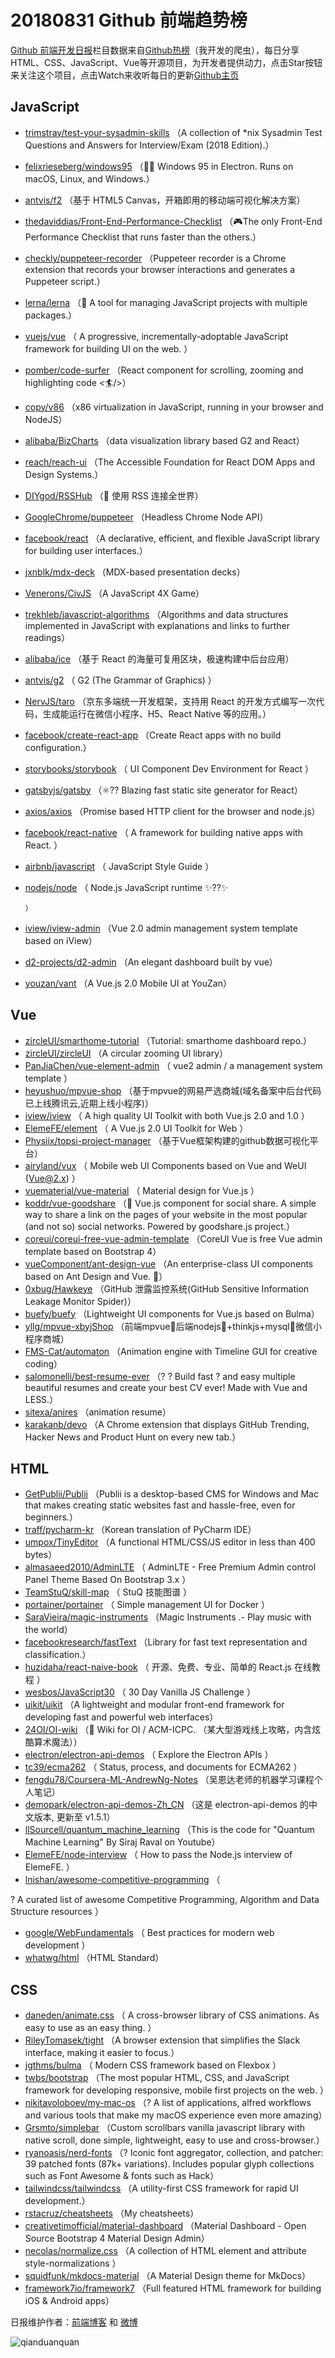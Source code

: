 # 20180831 Github 前端趋势榜

[Github 前端开发日报](http://caibaojian.com/c/news)栏目数据来自[Github热榜](http://news.caibaojian.com/)（我开发的爬虫），每日分享HTML、CSS、JavaScript、Vue等开源项目，为开发者提供动力，点击Star按钮来关注这个项目，点击Watch来收听每日的更新[Github主页](https://github.com/kujian/githubTrending)
## JavaScript

* [trimstray/test-your-sysadmin-skills](https://github.com/trimstray/test-your-sysadmin-skills) （A collection of *nix Sysadmin Test Questions and Answers for Interview/Exam (2018 Edition).）
* [felixrieseberg/windows95](https://github.com/felixrieseberg/windows95) （💩🚀 Windows 95 in Electron. Runs on macOS, Linux, and Windows.）
* [antvis/f2](https://github.com/antvis/f2) （基于 HTML5 Canvas，开箱即用的移动端可视化解决方案）
* [thedaviddias/Front-End-Performance-Checklist](https://github.com/thedaviddias/Front-End-Performance-Checklist) （🎮The only Front-End Performance Checklist that runs faster than the others.）
* [checkly/puppeteer-recorder](https://github.com/checkly/puppeteer-recorder) （Puppeteer recorder is a Chrome extension that records your browser interactions and generates a Puppeteer script.）
* [lerna/lerna](https://github.com/lerna/lerna) （🐉 A tool for managing JavaScript projects with multiple packages.）
* [vuejs/vue](https://github.com/vuejs/vue) （
        A progressive, incrementally-adoptable JavaScript framework for building UI on the web.
      ）
* [pomber/code-surfer](https://github.com/pomber/code-surfer) （React component for scrolling, zooming and highlighting code &lt;🏄/&gt;）
* [copy/v86](https://github.com/copy/v86) （x86 virtualization in JavaScript, running in your browser and NodeJS）
* [alibaba/BizCharts](https://github.com/alibaba/BizCharts) （data visualization library based G2 and React）
* [reach/reach-ui](https://github.com/reach/reach-ui) （The Accessible Foundation for React DOM Apps and Design Systems.）
* [DIYgod/RSSHub](https://github.com/DIYgod/RSSHub) （🍭 使用 RSS 连接全世界）
* [GoogleChrome/puppeteer](https://github.com/GoogleChrome/puppeteer) （Headless Chrome Node API）
* [facebook/react](https://github.com/facebook/react) （A declarative, efficient, and flexible JavaScript library for building user interfaces.）
* [jxnblk/mdx-deck](https://github.com/jxnblk/mdx-deck) （MDX-based presentation decks）
* [Venerons/CivJS](https://github.com/Venerons/CivJS) （A JavaScript 4X Game）
* [trekhleb/javascript-algorithms](https://github.com/trekhleb/javascript-algorithms) （Algorithms and data structures implemented in JavaScript with explanations and links to further readings）
* [alibaba/ice](https://github.com/alibaba/ice) （基于 React 的海量可复用区块，极速构建中后台应用）
* [antvis/g2](https://github.com/antvis/g2) （
        G2 (The Grammar of Graphics)
      ）
* [NervJS/taro](https://github.com/NervJS/taro) （京东多端统一开发框架，支持用 React 的开发方式编写一次代码，生成能运行在微信小程序、H5、React Native 等的应用。）
* [facebook/create-react-app](https://github.com/facebook/create-react-app) （Create React apps with no build configuration.）
* [storybooks/storybook](https://github.com/storybooks/storybook) （
        UI Component Dev Environment for React
      ）
* [gatsbyjs/gatsby](https://github.com/gatsbyjs/gatsby) （⚛️?? Blazing fast static site generator for React）
* [axios/axios](https://github.com/axios/axios) （Promise based HTTP client for the browser and node.js）
* [facebook/react-native](https://github.com/facebook/react) （
        A framework for building native apps with React.
      ）
* [airbnb/javascript](https://github.com/airbnb/javascript) （
        JavaScript Style Guide
      ）
* [nodejs/node](https://github.com/nodejs/node) （
        Node.js JavaScript runtime ✨??✨

      ）
* [iview/iview-admin](https://github.com/iview/iview-admin) （Vue 2.0 admin management system template based on iView）
* [d2-projects/d2-admin](https://github.com/d2-projects/d2-admin) （An elegant dashboard built by vue）
* [youzan/vant](https://github.com/youzan/vant) （A Vue.js 2.0 Mobile UI at YouZan）

## Vue

* [zircleUI/smarthome-tutorial](https://github.com/zircleUI/smarthome-tutorial) （Tutorial: smarthome dashboard repo.）
* [zircleUI/zircleUI](https://github.com/zircleUI/zircleUI) （A circular zooming UI library）
* [PanJiaChen/vue-element-admin](https://github.com/PanJiaChen/vue-element-admin) （
        vue2 admin / a management system template
      ）
* [heyushuo/mpvue-shop](https://github.com/heyushuo/mpvue-shop) （基于mpvue的网易严选商城(域名备案中后台代码已上线腾讯云,近期上线小程序)）
* [iview/iview](https://github.com/iview/iview) （
        A high quality UI Toolkit with both Vue.js 2.0 and 1.0
      ）
* [ElemeFE/element](https://github.com/ElemeFE/element) （
        A Vue.js 2.0 UI Toolkit for Web
      ）
* [Physiix/topsi-project-manager](https://github.com/Physiix/topsi-project-manager) （基于Vue框架构建的github数据可视化平台）
* [airyland/vux](https://github.com/airyland/vux) （
        Mobile web UI Components based on Vue and WeUI (Vue@2.x)
      ）
* [vuematerial/vue-material](https://github.com/vuematerial/vue-material) （
        Material design for Vue.js
      ）
* [koddr/vue-goodshare](https://github.com/koddr/vue-goodshare) （🍿 Vue.js component for social share. A simple way to share a link on the pages of your website in the most popular (and not so) social networks. Powered by goodshare.js project.）
* [coreui/coreui-free-vue-admin-template](https://github.com/coreui/coreui-free-vue-admin-template) （CoreUI Vue is free Vue admin template based on Bootstrap 4）
* [vueComponent/ant-design-vue](https://github.com/vueComponent/ant-design-vue) （An enterprise-class UI components based on Ant Design and Vue. 🐜）
* [0xbug/Hawkeye](https://github.com/0xbug/Hawkeye) （GitHub 泄露监控系统(GitHub Sensitive Information Leakage Monitor Spider)）
* [buefy/buefy](https://github.com/buefy/buefy) （Lightweight UI components for Vue.js based on Bulma）
* [yllg/mpvue-xbyjShop](https://github.com/yllg/mpvue-xbyjShop) （前端mpvue🚀后端nodejs🔋+thinkjs+mysql📂微信小程序商城）
* [FMS-Cat/automaton](https://github.com/FMS-Cat/automaton) （Animation engine with Timeline GUI for creative coding）
* [salomonelli/best-resume-ever](https://github.com/salomonelli/best-resume-ever) （? ? Build fast ? and easy multiple beautiful resumes and create your best CV ever! Made with Vue and LESS.）
* [sitexa/anires](https://github.com/sitexa/anires) （animation resume）
* [karakanb/devo](https://github.com/karakanb/devo) （A Chrome extension that displays GitHub Trending, Hacker News and Product Hunt on every new tab.）

## HTML

* [GetPublii/Publii](https://github.com/GetPublii/Publii) （Publii is a desktop-based CMS for Windows and Mac that makes creating static websites fast and hassle-free, even for beginners.）
* [traff/pycharm-kr](https://github.com/traff/pycharm-kr) （Korean translation of PyCharm IDE）
* [umpox/TinyEditor](https://github.com/umpox/TinyEditor) （A functional HTML/CSS/JS editor in less than 400 bytes）
* [almasaeed2010/AdminLTE](https://github.com/almasaeed2010/AdminLTE) （
        AdminLTE - Free Premium Admin control Panel Theme Based On Bootstrap 3.x
      ）
* [TeamStuQ/skill-map](https://github.com/TeamStuQ/skill-map) （
        StuQ 技能图谱
      ）
* [portainer/portainer](https://github.com/portainer/portainer) （
        Simple management UI for Docker
      ）
* [SaraVieira/magic-instruments](https://github.com/SaraVieira/magic-instruments) （Magic Instruments .- Play music with the world）
* [facebookresearch/fastText](https://github.com/facebookresearch/fastText) （Library for fast text representation and classification.）
* [huzidaha/react-naive-book](https://github.com/huzidaha/react-naive-book) （
        开源、免费、专业、简单的 React.js 在线教程
      ）
* [wesbos/JavaScript30](https://github.com/wesbos/JavaScript30) （
        30 Day Vanilla JS Challenge
      ）
* [uikit/uikit](https://github.com/uikit/uikit) （A lightweight and modular front-end framework for developing fast and powerful web interfaces）
* [24OI/OI-wiki](https://github.com/24OI/OI-wiki) （🌟 Wiki for OI / ACM-ICPC. （某大型游戏线上攻略，内含炫酷算术魔法））
* [electron/electron-api-demos](https://github.com/electron/electron-api-demos) （
        Explore the Electron APIs
      ）
* [tc39/ecma262](https://github.com/tc39/ecma262) （
        Status, process, and documents for ECMA262
      ）
* [fengdu78/Coursera-ML-AndrewNg-Notes](https://github.com/fengdu78/Coursera-ML-AndrewNg-Notes) （吴恩达老师的机器学习课程个人笔记）
* [demopark/electron-api-demos-Zh_CN](https://github.com/demopark/electron-api-demos-Zh_CN) （这是 electron-api-demos 的中文版本, 更新至 v1.5.1）
* [llSourcell/quantum_machine_learning](https://github.com/llSourcell/quantum_machine_learning) （This is the code for "Quantum Machine Learning" By Siraj Raval on Youtube）
* [ElemeFE/node-interview](https://github.com/ElemeFE/node-interview) （
        How to pass the Node.js interview of ElemeFE.
      ）
* [lnishan/awesome-competitive-programming](https://github.com/lnishan/awesome-competitive-programming) （
        
? A curated list of awesome Competitive Programming, Algorithm and Data Structure resources
      ）
* [google/WebFundamentals](https://github.com/google/WebFundamentals) （
        Best practices for modern web development
      ）
* [whatwg/html](https://github.com/whatwg/html) （HTML Standard）

## CSS

* [daneden/animate.css](https://github.com/daneden/animate.css) （
        A cross-browser library of CSS animations. As easy to use as an easy thing.
      ）
* [RileyTomasek/tight](https://github.com/RileyTomasek/tight) （A browser extension that simplifies the Slack interface, making it easier to focus.）
* [jgthms/bulma](https://github.com/jgthms/bulma) （
        Modern CSS framework based on Flexbox
      ）
* [twbs/bootstrap](https://github.com/twbs/bootstrap) （The most popular HTML, CSS, and JavaScript framework for developing responsive, mobile first projects on the web.
      ）
* [nikitavoloboev/my-mac-os](https://github.com/nikitavoloboev/my-mac-os) （? A list of applications, alfred workflows and various tools that make my macOS experience even more amazing）
* [Grsmto/simplebar](https://github.com/Grsmto/simplebar) （Custom scrollbars vanilla javascript library with native scroll, done simple, lightweight, easy to use and cross-browser.）
* [ryanoasis/nerd-fonts](https://github.com/ryanoasis/nerd-fonts) （? Iconic font aggregator, collection, and patcher: 39 patched fonts (87k+ variations). Includes popular glyph collections such as Font Awesome &amp; fonts such as Hack）
* [tailwindcss/tailwindcss](https://github.com/tailwindcss/tailwindcss) （A utility-first CSS framework for rapid UI development.）
* [rstacruz/cheatsheets](https://github.com/rstacruz/cheatsheets) （My cheatsheets）
* [creativetimofficial/material-dashboard](https://github.com/creativetimofficial/material-dashboard) （Material Dashboard - Open Source Bootstrap 4 Material Design Admin）
* [necolas/normalize.css](https://github.com/necolas/normalize.css) （A collection of HTML element and attribute style-normalizations
      ）
* [squidfunk/mkdocs-material](https://github.com/squidfunk/mkdocs-material) （A Material Design theme for MkDocs）
* [framework7io/framework7](https://github.com/framework7io/framework7) （Full featured HTML framework for building iOS &amp; Android apps）


日报维护作者：[前端博客](http://caibaojian.com/) 和 [微博](http://caibaojian.com/go/weibo)

![qianduanquan](https://user-images.githubusercontent.com/3055447/38468989-651132ac-3b80-11e8-8e6b-15122322a9d7.png)